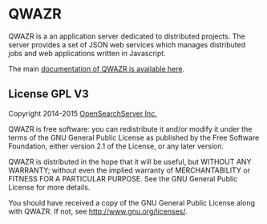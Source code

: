QWAZR
=====

QWAZR is a an application server dedicated to distributed projects. The server provides a set of JSON web services which manages distributed jobs and web applications written in Javascript.

The main [documentation of QWAZR is available here](https://github.com/qwazr/QWAZR/wiki).

License GPL V3
--------------

Copyright 2014-2015 [OpenSearchServer Inc.](http://www.opensearchserver.com)

QWAZR is free software: you can redistribute it and/or modify it under the
terms of the GNU General Public License as published by the Free Software
Foundation, either version 2.1 of the License, or any later version.

QWAZR is distributed in the hope that it will be useful,
but WITHOUT ANY WARRANTY; without even the implied warranty of
MERCHANTABILITY or FITNESS FOR A PARTICULAR PURPOSE.  See the
GNU General Public License for more details.

You should have received a copy of the GNU General Public License
along with QWAZR. 
If not, see <http://www.gnu.org/licenses/>.
